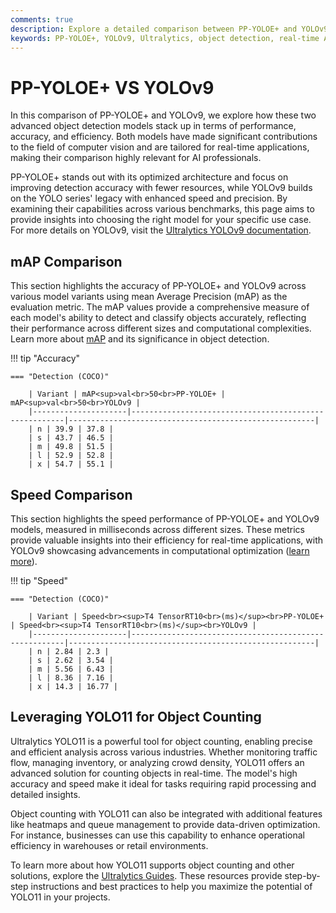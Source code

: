 ```yaml
---
comments: true
description: Explore a detailed comparison between PP-YOLOE+ and YOLOv9, highlighting their performance, efficiency, and capabilities in real-time object detection for edge AI and computer vision applications. Understand which model excels in speed, accuracy, and adaptability for various AI tasks.
keywords: PP-YOLOE+, YOLOv9, Ultralytics, object detection, real-time AI, edge AI, computer vision, model comparison, AI performance
---
```


# PP-YOLOE+ VS YOLOv9

In this comparison of PP-YOLOE+ and YOLOv9, we explore how these two advanced object detection models stack up in terms of performance, accuracy, and efficiency. Both models have made significant contributions to the field of computer vision and are tailored for real-time applications, making their comparison highly relevant for AI professionals.

PP-YOLOE+ stands out with its optimized architecture and focus on improving detection accuracy with fewer resources, while YOLOv9 builds on the YOLO series' legacy with enhanced speed and precision. By examining their capabilities across various benchmarks, this page aims to provide insights into choosing the right model for your specific use case. For more details on YOLOv9, visit the [Ultralytics YOLOv9 documentation](https://www.ultralytics.com/blog/all-you-need-to-know-about-ultralytics-yolo11-and-its-applications).

## mAP Comparison

This section highlights the accuracy of PP-YOLOE+ and YOLOv9 across various model variants using mean Average Precision (mAP) as the evaluation metric. The mAP values provide a comprehensive measure of each model's ability to detect and classify objects accurately, reflecting their performance across different sizes and computational complexities. Learn more about [mAP](https://www.ultralytics.com/glossary/mean-average-precision-map) and its significance in object detection.

!!! tip "Accuracy"

    === "Detection (COCO)"

    	| Variant | mAP<sup>val<br>50<br>PP-YOLOE+ | mAP<sup>val<br>50<br>YOLOv9 |
    	|---------------------|-------------------------------------------------------|-------------------------------------------------------|
    	| n | 39.9 | 37.8 |
    	| s | 43.7 | 46.5 |
    	| m | 49.8 | 51.5 |
    	| l | 52.9 | 52.8 |
    	| x | 54.7 | 55.1 |

## Speed Comparison

This section highlights the speed performance of PP-YOLOE+ and YOLOv9 models, measured in milliseconds across different sizes. These metrics provide valuable insights into their efficiency for real-time applications, with YOLOv9 showcasing advancements in computational optimization ([learn more](https://docs.ultralytics.com/models/yolov9/)).

!!! tip "Speed"

    === "Detection (COCO)"

    	| Variant | Speed<br><sup>T4 TensorRT10<br>(ms)</sup><br>PP-YOLOE+ | Speed<br><sup>T4 TensorRT10<br>(ms)</sup><br>YOLOv9 |
    	|---------------------|-------------------------------------------------------|-------------------------------------------------------|
    	| n | 2.84 | 2.3 |
    	| s | 2.62 | 3.54 |
    	| m | 5.56 | 6.43 |
    	| l | 8.36 | 7.16 |
    	| x | 14.3 | 16.77 |

## Leveraging YOLO11 for Object Counting

Ultralytics YOLO11 is a powerful tool for object counting, enabling precise and efficient analysis across various industries. Whether monitoring traffic flow, managing inventory, or analyzing crowd density, YOLO11 offers an advanced solution for counting objects in real-time. The model's high accuracy and speed make it ideal for tasks requiring rapid processing and detailed insights.

Object counting with YOLO11 can also be integrated with additional features like heatmaps and queue management to provide data-driven optimization. For instance, businesses can use this capability to enhance operational efficiency in warehouses or retail environments.

To learn more about how YOLO11 supports object counting and other solutions, explore the [Ultralytics Guides](https://docs.ultralytics.com/guides/). These resources provide step-by-step instructions and best practices to help you maximize the potential of YOLO11 in your projects.
